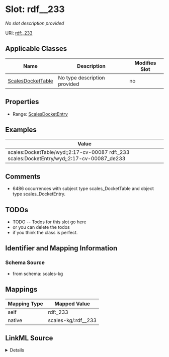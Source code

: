 

# Slot: rdf__233


_No slot description provided_





URI: [rdf:_233](http://www.w3.org/1999/02/22-rdf-syntax-ns#_233)



<!-- no inheritance hierarchy -->





## Applicable Classes

| Name | Description | Modifies Slot |
| --- | --- | --- |
| [ScalesDocketTable](../classes/ScalesDocketTable.md) | No type description provided |  no  |







## Properties

* Range: [ScalesDocketEntry](../classes/ScalesDocketEntry.md)






## Examples

| Value |
| --- |
| scales:DocketTable/wyd;;2:17-cv-00087 rdf:_233 scales:DocketEntry/wyd;;2:17-cv-00087_de233 |

## Comments

* 6486 occurrences with subject type scales_DocketTable and object type scales_DocketEntry.

## TODOs

* TODO -- Todos for this slot go here
* or you can delete the todos
* if you think the class is perfect.

## Identifier and Mapping Information







### Schema Source


* from schema: scales-kg




## Mappings

| Mapping Type | Mapped Value |
| ---  | ---  |
| self | rdf:_233 |
| native | scales-kg/:rdf__233 |




## LinkML Source

<details>
```yaml
name: rdf__233
description: No slot description provided
todos:
- TODO -- Todos for this slot go here
- or you can delete the todos
- if you think the class is perfect.
comments:
- 6486 occurrences with subject type scales_DocketTable and object type scales_DocketEntry.
examples:
- value: scales:DocketTable/wyd;;2:17-cv-00087 rdf:_233 scales:DocketEntry/wyd;;2:17-cv-00087_de233
from_schema: scales-kg
rank: 1000
slot_uri: rdf:_233
alias: rdf__233
domain_of:
- scales_DocketTable
range: scales_DocketEntry

```
</details>